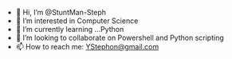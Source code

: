 - 👋 Hi, I’m @StuntMan-Steph
- 👀 I’m interested in Computer Science
- 🌱 I’m currently learning ...Python
- 💞️ I’m looking to collaborate on Powershell and Python scripting
- 📫 How to reach me: YStephon@gmail.com

<!---
StuntMan-Steph/StuntMan-Steph is a ✨ special ✨ repository because its `README.md` (this file) appears on your GitHub profile.
You can click the Preview link to take a look at your changes.
--->
